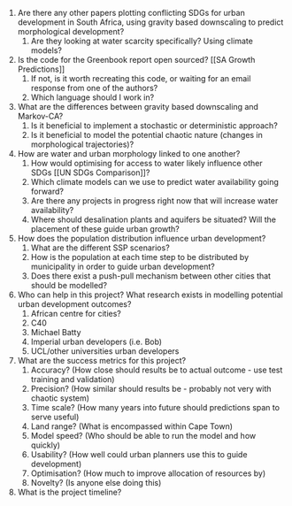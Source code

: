 1. Are there any other papers plotting conflicting SDGs for urban development in South Africa, using gravity based downscaling to predict morphological development?
	1. Are they looking at water scarcity specifically? Using climate models?
2. Is the code for the Greenbook report open sourced? [[SA Growth Predictions]]
	1. If not, is it worth recreating this code, or waiting for an email response from one of the authors?
	2. Which language should I work in?
3. What are the differences between gravity based downscaling and Markov-CA?
	1. Is it beneficial to implement a stochastic or deterministic approach?
	2. Is it beneficial to model the potential chaotic nature (changes in morphological trajectories)?
4. How are water and urban morphology linked to one another?
	1. How would optimising for access to water likely influence other SDGs [[UN SDGs Comparison]]?
	2. Which climate models can we use to predict water availability going forward?
	3. Are there any projects in progress right now that will increase water availability?
	4. Where should desalination plants and aquifers be situated? Will the placement of these guide urban growth?
5. How does the population distribution influence urban development?
	1. What are the different SSP scenarios?
	2. How is the population at each time step to be distributed by municipality in order to guide urban development?
	3. Does there exist a push-pull mechanism between other cities that should be modelled?
6. Who can help in this project? What research exists in modelling potential urban development outcomes?
	1. African centre for cities?
	2. C40
	3. Michael Batty
	4. Imperial urban developers (i.e. Bob)
	5. UCL/other universities urban developers
7. What are the success metrics for this project?
	1. Accuracy? (How close should results be to actual outcome - use test training and validation)
	2. Precision? (How similar should results be - probably not very with chaotic system)
	3. Time scale? (How many years into future should predictions span to serve useful)
	4. Land range? (What is encompassed within Cape Town)
	5. Model speed? (Who should be able to run the model and how quickly)
	6. Usability? (How well could urban planners use this to guide development)
	7. Optimisation? (How much to improve allocation of resources by)
	8. Novelty? (Is anyone else doing this)
8. What is the project timeline?